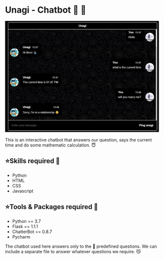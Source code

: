 # Unagi - Chatbot 🤖 👻

![image](https://github.com/Ganeshuthiravasagam/Chatbot/blob/main/unagi.jpeg)

This is an interactive chatbot that answers our question, says the current time and do some mathematic calculation. 😇

## ⭐Skills required 👑

- Python
- HTML
- CSS 
- Javascript

## ⭐Tools & Packages required 📁

- Python == 3.7
- Flask == 1.1.1
- ChatterBot == 0.8.7
- Pycharm

The chatbot used here answers only to the 📌 predefined questions. We can include a separate file to answer whatever questions we require. 😼

